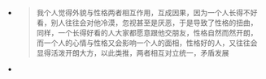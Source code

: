 - > 我个人觉得外貌与性格两者相互作用，互成因果，因为一个人长得不好看，别人往往会对他冷漠，忽视甚至是厌恶，于是导致了性格的扭曲，同样，一个长得好看的人大家都愿意跟他交朋友，性格自然而然开朗，而一个人的心情与性格又会影响一个人的面相，性格好的人，又往往会显得活泼开朗大方，以此类推，两者相互对立统一，矛盾发展
-